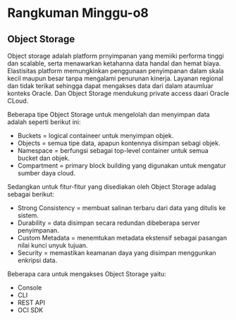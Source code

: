 <h1>Rangkuman Minggu-o8</h1>
<h2>Object Storage</h2>

Object storage adalah platform prnyimpanan yang memiiki performa tinggi dan scalable, serta menawarkan ketahanna data handal dan hemat biaya. Elastisitas platform memungkinkan penggunaan penyimpanan dalam skala kecil maupun besar tanpa mengalami penurunan kinerja. Layanan regional dan tidak terikat sehingga dapat mengakses data dari dalam ataumluar konteks Oracle. Dan Object Storage mendukung private access daari Oracle CLoud.

Beberapa tipe Object Storage untuk mengelolah dan menyimpan data adalah seperti berikut ini:

- Buckets = logical containeer untuk menyimpan objek.
- Objects = semua tipe data, apapun kontennya disimpan sebagi objek.
- Namespace = berfungsi sebagai top-level container untuk semua bucket dan objek.
- Compartment = primary block building yang digunakan untuk mengatur sumber daya cloud.

Sedangkan untuk fitur-fitur yang disediakan oleh Object Storage adalag sebagai berikut:
- Strong Consistency = membuat salinan terbaru dari data yang ditulis ke sistem.
- Durability = data disimpan secara redundan dibeberapa server penyimpanan.
- Custom Metadata = menemtukan metadata ekstensif sebagai pasangan nilai kunci unyuk tujuan.
- Security = memastikan keamanan daya yang disimpan menggunkan enkripsi data.

Beberapa cara untuk mengakses Object Storage yaitu:
- Console
- CLI
- REST API
- OCI SDK